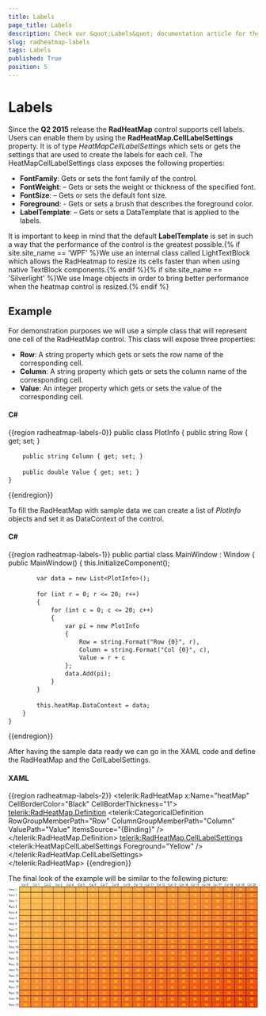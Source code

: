 ```yaml
---
title: Labels
page_title: Labels
description: Check our &quot;Labels&quot; documentation article for the RadHeatMap {{ site.framework_name }} control.
slug: radheatmap-labels
tags: Labels
published: True
position: 5
---
```


# Labels

Since the __Q2 2015__ release the __RadHeatMap__ control supports cell labels. Users can enable them by using the __RadHeatMap.CellLabelSettings__ property. It is of type *HeatMapCellLabelSettings* which sets or gets the settings that are used to create the labels for each cell. The HeatMapCellLabelSettings class exposes the following properties:

* __FontFamily__: Gets or sets the font family of the control.
* __FontWeight__: – Gets or sets the weight or thickness of the specified font.
* __FontSize__: – Gets or sets the default font size.
* __Foreground__: - Gets or sets a brush that describes the foreground color. 
* __LabelTemplate__: – Gets or sets a DataTemplate that is applied to the labels.

It is important to keep in mind that the default __LabelTemplate__ is set in such a way that the performance of the control is the greatest possible.{% if site.site_name == 'WPF' %}We use an internal class called LightTextBlock which allows the RadHeatmap to resize its cells faster than when using native TextBlock components.{% endif %}{% if site.site_name == 'Silverlight' %}We use Image objects in order to bring better performance when the heatmap control is resized.{% endif %}

## Example

For demonstration purposes we will use a simple class that will represent one cell of the RadHeatMap control. This class will expose three properties:

* __Row__: А string property which gets or sets the row name of the corresponding cell.
* __Column__: А string property which gets or sets the column name of the corresponding cell.
* __Value__: Аn integer property which gets or sets the value of the corresponding cell.

#### __C#__
{{region radheatmap-labels-0}}
	public class PlotInfo
	{
		public string Row { get; set; }

		public string Column { get; set; }

		public double Value { get; set; }
	}
{{endregion}}

To fill the RadHeatMap with sample data we can create a list of *PlotInfo* objects and set it as DataContext of the control. 
	
#### __C#__
{{region radheatmap-labels-1}}
	public partial class MainWindow : Window
    {
        public MainWindow()
        {
            this.InitializeComponent(); 

            var data = new List<PlotInfo>();

            for (int r = 0; r <= 20; r++)
            {
                for (int c = 0; c <= 20; c++)
                {
                    var pi = new PlotInfo
                    {
                        Row = string.Format("Row {0}", r),
                        Column = string.Format("Col {0}", c),
                        Value = r + c
                    };
                    data.Add(pi);
                }
            }
			
            this.heatMap.DataContext = data;
        }
    } 
{{endregion}}

After having the sample data ready we can go in the XAML code and define the RadHeatMap and the CellLabelSettings.

#### __XAML__
{{region radheatmap-labels-2}}
	<telerik:RadHeatMap x:Name="heatMap"
						CellBorderColor="Black"
						CellBorderThickness="1">
		<telerik:RadHeatMap.Definition>
				<telerik:CategoricalDefinition RowGroupMemberPath="Row"
											   ColumnGroupMemberPath="Column"
											   ValuePath="Value"
											   ItemsSource="{Binding}" />
		 </telerik:RadHeatMap.Definition>
		 <telerik:RadHeatMap.CellLabelSettings>
				<telerik:HeatMapCellLabelSettings Foreground="Yellow" />
		 </telerik:RadHeatMap.CellLabelSettings>		
	 </telerik:RadHeatMap>
{{endregion}}
	 
The final look of the example will be similar to the following picture:
![labels picture](images/RadHeatMap_labels_01.png)